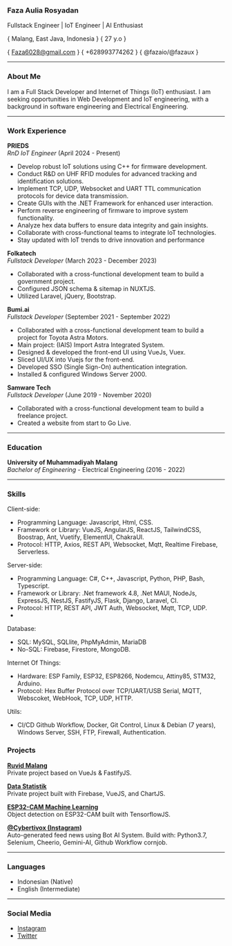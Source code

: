 ### Faza Aulia Rosyadan
Fullstack Engineer | IoT Engineer | AI Enthusiast

{ Malang, East Java, Indonesia } { 27 y.o }

{ Faza6028@gmail.com } { +628993774262 } { @fazaio/@fazaux } 

---
### About Me
I am a Full Stack Developer and Internet of Things (IoT) enthusiast. I am seeking opportunities in Web Development and IoT engineering, with a background in software engineering and Electrical Engineering.

---
### Work Experience
**PRIEDS**  
*RnD IoT Engineer* (April 2024 - Present)  
- Develop robust IoT solutions using C++ for firmware development.
- Conduct R&D on UHF RFID modules for advanced tracking and identification solutions.
- Implement TCP, UDP, Websocket and UART TTL communication protocols for device data transmission.
- Create GUIs with the .NET Framework for enhanced user interaction.
- Perform reverse engineering of firmware to improve system functionality.
- Analyze hex data buffers to ensure data integrity and gain insights.
- Collaborate with cross-functional teams to integrate IoT technologies.
- Stay updated with IoT trends to drive innovation and performance

**Folkatech**  
*Fullstack Developer* (March 2023 - December 2023)  
- Collaborated with a cross-functional development team to build a government project.
- Configured JSON schema & sitemap in NUXTJS.
- Utilized Laravel, jQuery, Bootstrap.

**Bumi.ai**  
*Fullstack Developer* (September 2021 - September 2022)  
- Collaborated with a cross-functional development team to build a project for Toyota Astra Motors.
- Main project: (IAIS) Import Astra Integrated System.
- Designed & developed the front-end UI using VueJs, Vuex.
- Sliced UI/UX into Vuejs for the front-end.
- Developed SSO (Single Sign-On) authentication integration.
- Installed & configured Windows Server 2000.

**Samware Tech**  
*Fullstack Developer* (June 2019 - November 2020)  
- Collaborated with a cross-functional development team to build a freelance project.
- Created a website from start to Go Live.

---
### Education

**University of Muhammadiyah Malang**  
*Bachelor of Engineering* - Electrical Engineering (2016 - 2022)

---
### Skills
Client-side:
- Programming Language: Javascript, Html, CSS.
- Framework or Library: VueJS, AngularJS, ReactJS, TailwindCSS, Boostrap, Ant, Vuetify, ElementUI, ChakraUI.
- Protocol: HTTP, Axios, REST API, Websocket, Mqtt, Realtime Firebase, Serverless.

Server-side:

 - Programming Language: C#, C++, Javascript, Python, PHP, Bash, Typescript.
 - Framework or Library: .Net framework 4.8, .Net MAUI, NodeJs, ExpressJS, NestJS, FastifyJS, Flask, Django, Laravel, CI.
- Protocol: HTTP, REST API, JWT Auth, Websocket, Mqtt, TCP, UDP.
- 
Database:
 - SQL: MySQL, SQLlite, PhpMyAdmin, MariaDB
 - No-SQL: Firebase, Firestore, MongoDB.
 
Internet Of Things:
 - Hardware: ESP Family, ESP32, ESP8266, Nodemcu, Attiny85, STM32, Arduino.
 - Protocol: Hex Buffer Protocol over TCP/UART/USB Serial, MQTT, Webscoket, WebHook, TCP, UDP, HTTP. 

Utils:
 - CI/CD Github Workflow, Docker, Git Control, Linux & Debian (7 years), Windows Server,  SSH, FTP, Firewall, Authentication.

### Projects

**[Ruvid Malang](https://ruvid-malang.web.app)**  
Private project based on VueJs & FastifyJS.

**[Data Statistik](https://datastatistik.web.app)**  
Private project built with Firebase, VueJS, and ChartJS.

**[ESP32-CAM Machine Learning](https://github.com/fazaio/ESP32-CAM-Machine-Learning)**  
Object detection on ESP32-CAM built with TensorflowJS.

**[@Cybertivox (Instagram)](https://Instagram.com/cybertivox)**  
Auto-generated feed news using Bot AI System. 
Build with: Python3.7, Selenium, Cheerio, Gemini-AI, Github Workflow cornjob.

---

### Languages

- Indonesian (Native)
- English (Intermediate)

---

### Social Media

- [Instagram](https://instagram.com/fazaux) 
- [Twitter](https://twitter.com/fazaux)